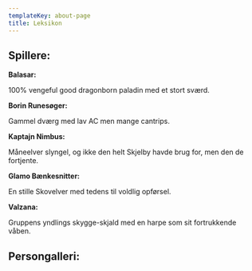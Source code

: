 ```yaml
---
templateKey: about-page
title: Leksikon
---
```

## Spillere:

**Balasar:**

100% vengeful good dragonborn paladin med et stort sværd.



**Borin Runesøger:**

Gammel dværg med lav AC men mange cantrips.



**Kaptajn Nimbus:**

Måneelver slyngel, og ikke den helt Skjelby havde brug for, men den de fortjente.



**Glamo Bænkesnitter:**

En stille Skovelver med tedens til voldlig opførsel.



**Valzana:**

Gruppens yndlings skygge-skjald med en harpe som sit fortrukkende våben.

## Persongalleri:
